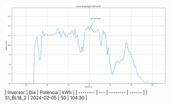 ![My Image](05_02_2024-S1_BL18_2.png)
| Inversor | Dia | Potência | kWh    |
| -------- | --- | -------- | ------ |
| S1_BL18_2       | 2024-02-05  | 50       | 104.30 |